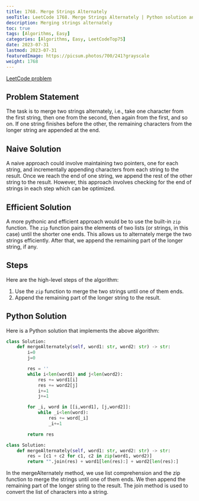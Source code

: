 ```yaml
---
title: 1768. Merge Strings Alternately
seoTitle: LeetCode 1768. Merge Strings Alternately | Python solution and explanation
description: Merging strings alternately
toc: true
tags: [Algorithms, Easy]
categories: [Algorithms, Easy, LeetCodeTop75]
date: 2023-07-31
lastmod: 2023-07-31
featuredImage: https://picsum.photos/700/241?grayscale
weight: 1768
---
```


[LeetCode problem](https://leetcode.com/problems/merge-strings-alternately)

## Problem Statement

The task is to merge two strings alternately, i.e., take one character from the first string, then one from the second, then again from the first, and so on. If one string finishes before the other, the remaining characters from the longer string are appended at the end.

## Naive Solution

A naive approach could involve maintaining two pointers, one for each string, and incrementally appending characters from each string to the result. Once we reach the end of one string, we append the rest of the other string to the result. However, this approach involves checking for the end of strings in each step which can be optimized.

## Efficient Solution

A more pythonic and efficient approach would be to use the built-in `zip` function. The `zip` function pairs the elements of two lists (or strings, in this case) until the shorter one ends. This allows us to alternately merge the two strings efficiently. After that, we append the remaining part of the longer string, if any.

## Steps

Here are the high-level steps of the algorithm:

1. Use the `zip` function to merge the two strings until one of them ends.
2. Append the remaining part of the longer string to the result.

## Python Solution

Here is a Python solution that implements the above algorithm:

```python
class Solution:
    def mergeAlternately(self, word1: str, word2: str) -> str:
        i=0
        j=0

        res = ''
        while i<len(word1) and j<len(word2):
            res += word1[i]
            res += word2[j]
            i+=1
            j+=1

        for _i, word in [[i,word1], [j,word2]]:
            while _i<len(word):
                res += word[_i]
                _i+=1

        return res
```

```python
class Solution:
    def mergeAlternately(self, word1: str, word2: str) -> str:
        res = [c1 + c2 for c1, c2 in zip(word1, word2)]
        return "".join(res) + word1[len(res):] + word2[len(res):]
```

In the mergeAlternately method, we use list comprehension and the zip function to merge the strings until one of them ends. We then append the remaining part of the longer string to the result. The join method is used to convert the list of characters into a string.
